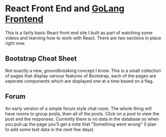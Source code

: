 # React Front End and [GoLang Frontend](https://github.com/codinghavoc13/go-backEnd)

This is a fairly basic React front end site I built as part of watching some videos and learning how to work with React. There are two sections in place right now.

## Bootstrap Cheat Sheet

Not exactly a new, groundbreaking concept I know. This is a small collection of pages that display various features of Bootstrap, each of the pages are seperate components which are displayed one at a time based on a flag.

## Forum

An early version of a simple forum style chat room. The whole thing will have rooms to group posts, then all of the posts. Click on a post to view the post and the responses. Currently there is no data in the database so when you pull up the page you'll get a note that "Something went wrong" (I plan to add some test data in the next few days)